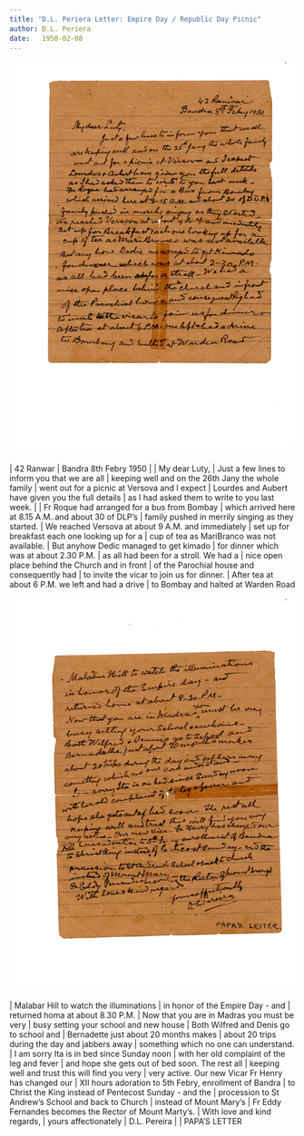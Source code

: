 ```yaml
---
title: "D.L. Periera Letter: Empire Day / Republic Day Picnic"
author: D.L. Periera
date:   1950-02-08
---
```


![Page  1](./01.jpg)

|                                             42 Ranwar
|                                 Bandra 8th Febry 1950
|
| My dear Luty,
| Just a few lines to inform you that we are all
| keeping well and on the 26th Jany the whole family
| went out for a picnic at Versova and I expect
| Lourdes and Aubert have given you the full details
| as I had asked them to write to you last week.
|
| Fr Roque had arranged for a bus from Bombay
| which arrived here at 8.15 A.M..and about 30 of DLP’s
| family pushed in merrily singing as they started.
| We reached Versova at about 9 A.M. and immediately
| set up for breakfast each one looking up for a
| cup of tea as MariBranco was not available.
| But anyhow Dedic managed to get kimado
| for dinner which was at about 2.30 P.M.
| as all had been for a stroll. We had a
| nice open place behind the Church and in front
| of the Parochial house and consequently had
| to invite the vicar to join us for dinner.
| After tea at about 6 P.M. we left and had a drive
| to Bombay and halted at Warden Road


![Page  2](./02.jpg)

| Malabar Hill to watch the illuminations
| in honor of the Empire Day - and
| returned homa at about 8.30 P.M.
| Now that you are in Madras you must be very
| busy setting your school and new house
| Both Wilfred and Denis go to school and
| Bernadette just about 20 months makes
| about 20 trips during the day and jabbers away
| something which no one can understand.
| I am sorry Ita is in bed since Sunday noon
| with her old complaint of the leg and fever
| and hope she gets out of bed soon. The rest all
| keeping well and trust this will find you very
| very active. Our new Vicar Fr Henry has changed our
| XII hours adoration to 5th Febry, enrollment of Bandra
| to Christ the King instead of Pentecost Sunday - and the
| procession to St Andrew’s School and back to Church
| instead of Mount Mary’s
| Fr Eddy Fernandes becomes the Rector of Mount Marty’s.
| With love and kind regards,
|                                       yours affectionately
|                                               D.L. Pereira
|
|                                              PAPA’S LETTER



